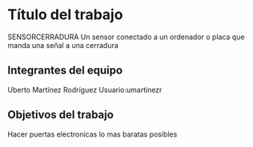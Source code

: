 # Título del trabajo

SENSORCERRADURA
Un sensor conectado a un ordenador o placa que manda una señal a una cerradura 

## Integrantes del equipo

Uberto Martínez Rodríguez Usuario:umartinezr

## Objetivos del trabajo

Hacer puertas electronicas lo mas baratas posibles
